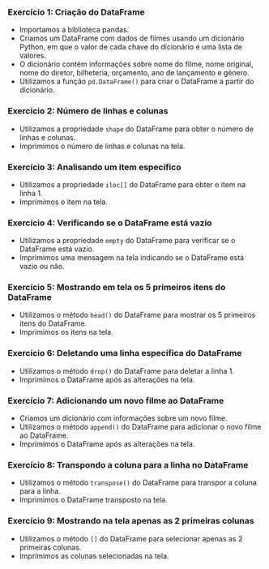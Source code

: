 ### Exercício 1: Criação do DataFrame
- Importamos a biblioteca pandas.
- Criamos um DataFrame com dados de filmes usando um dicionário Python, em que o valor de cada chave do dicionário é uma lista de valores.
- O dicionário contém informações sobre nome do filme, nome original, nome do diretor, bilheteria, orçamento, ano de lançamento e gênero.
- Utilizamos a função `pd.DataFrame()` para criar o DataFrame a partir do dicionário.

### Exercício 2: Número de linhas e colunas
- Utilizamos a propriedade `shape` do DataFrame para obter o número de linhas e colunas.
- Imprimimos o número de linhas e colunas na tela.

### Exercício 3: Analisando um item específico
- Utilizamos a propriedade `iloc[]` do DataFrame para obter o item na linha 1.
- Imprimimos o item na tela.

### Exercício 4: Verificando se o DataFrame está vazio
- Utilizamos a propriedade `empty` do DataFrame para verificar se o DataFrame está vazio.
- Imprimimos uma mensagem na tela indicando se o DataFrame está vazio ou não.

### Exercício 5: Mostrando em tela os 5 primeiros itens do DataFrame
- Utilizamos o método `head()` do DataFrame para mostrar os 5 primeiros itens do DataFrame.
- Imprimimos os itens na tela.

### Exercício 6: Deletando uma linha específica do DataFrame
- Utilizamos o método `drop()` do DataFrame para deletar a linha 1.
- Imprimimos o DataFrame após as alterações na tela.

### Exercício 7: Adicionando um novo filme ao DataFrame
- Criamos um dicionário com informações sobre um novo filme.
- Utilizamos o método `append()` do DataFrame para adicionar o novo filme ao DataFrame.
- Imprimimos o DataFrame após as alterações na tela.

### Exercício 8: Transpondo a coluna para a linha no DataFrame
- Utilizamos o método `transpose()` do DataFrame para transpor a coluna para a linha.
- Imprimimos o DataFrame transposto na tela.

### Exercício 9: Mostrando na tela apenas as 2 primeiras colunas
- Utilizamos o método `[]` do DataFrame para selecionar apenas as 2 primeiras colunas.
- Imprimimos as colunas selecionadas na tela.
